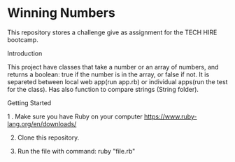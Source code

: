 # Winning Numbers

This repository stores a challenge give as assignment for the TECH HIRE bootcamp.

Introduction

This project have classes that take a number or an array of numbers, and returns a boolean: true if the number is in the array, 
or false if not. It is separeted between local web app(run app.rb) or individual apps(run the test for the class).
Has also function to compare strings (String folder).

Getting Started

1 . Make sure you have Ruby on your computer https://www.ruby-lang.org/en/downloads/

2. Clone this repository.

3. Run the file with command: ruby "file.rb"



